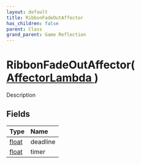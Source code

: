 ```yaml
---
layout: default
title: RibbonFadeOutAffector
has_children: false
parent: Class
grand_parent: Game Reflection
---
```

# RibbonFadeOutAffector( [ AffectorLambda ](/docs/game-reflection/classes/affector_lambda) )
Description 

## Fields

| Type | Name |
|:-------------|:--------------|
| [float](/docs/game-reflection/components/float) | deadline |
| [float](/docs/game-reflection/components/float) | timer |

